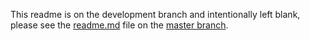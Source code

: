 This readme is on the development branch and intentionally left blank, please see the [readme.md](https://github.com/hatgit/hatnotation/blob/master/README.md) file on the [master branch](https://github.com/hatgit/hatnotation/blob/master).
